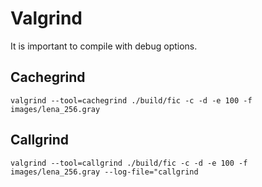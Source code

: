 # Valgrind

It is important to compile with debug options.

## Cachegrind

```
valgrind --tool=cachegrind ./build/fic -c -d -e 100 -f images/lena_256.gray
```

## Callgrind

```
valgrind --tool=callgrind ./build/fic -c -d -e 100 -f images/lena_256.gray --log-file="callgrind
```
